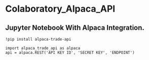 # Colaboratory_Alpaca_API
## Jupyter Notebook With Alpaca Integration.

```
!pip install alpaca-trade-api
```

```
import alpaca_trade_api as alpaca 
api = alpaca.REST('API KEY ID', 'SECRET KEY', 'ENDPOINT')
```
